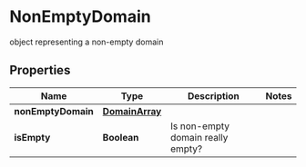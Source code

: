 

# NonEmptyDomain

object representing a non-empty domain

## Properties

| Name | Type | Description | Notes |
|------------ | ------------- | ------------- | -------------|
|**nonEmptyDomain** | [**DomainArray**](DomainArray.md) |  |  |
|**isEmpty** | **Boolean** | Is non-empty domain really empty? |  |



